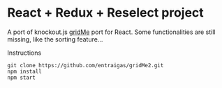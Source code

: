 # React + Redux + Reselect project

A port of knockout.js [gridMe](https://github.com/entraigas/gridMe) port for React.
Some functionalities are still missing, like the sorting feature...

Instructions

    git clone https://github.com/entraigas/gridMe2.git
    npm install
    npm start

